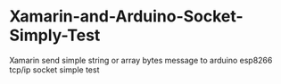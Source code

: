 # Xamarin-and-Arduino-Socket-Simply-Test
Xamarin send simple string or array bytes message to arduino esp8266 tcp/ip socket simple test
